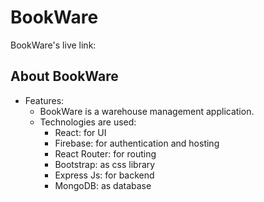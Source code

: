 # BookWare

BookWare's live link:

## About BookWare

- Features:
  - BookWare is a warehouse management application.
  - Technologies are used:
    - React: for UI
    - Firebase: for authentication and hosting
    - React Router: for routing
    - Bootstrap: as css library
    - Express Js: for backend
    - MongoDB: as database
